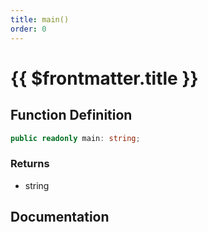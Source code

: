 ```yaml
---
title: main()
order: 0
---
```


# {{ $frontmatter.title }}

## Function Definition

```ts
public readonly main: string;
```

### Returns

* string

## Documentation

<!--@include: ./parts/main.md-->
